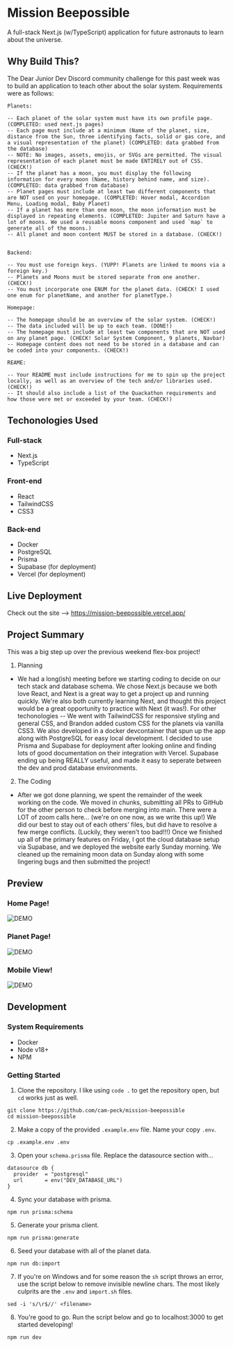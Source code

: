 # Mission Beepossible

A full-stack Next.js (w/TypeScript) application for future astronauts to learn about the universe.

## Why Build This?

The Dear Junior Dev Discord community challenge for this past week was to build an application to teach other about the solar system. Requirements were as follows:

```
Planets:

-- Each planet of the solar system must have its own profile page. (COMPLETED: used next.js pages)
-- Each page must include at a minimum (Name of the planet, size, distance from the Sun, three identifying facts, solid or gas core, and a visual representation of the planet) (COMPLETED: data grabbed from the database)
-- NOTE: No images, assets, emojis, or SVGs are permitted. The visual representation of each planet must be made ENTIRELY out of CSS. (CHECK!)
-- If the planet has a moon, you must display the following information for every moon (Name, history behind name, and size). (COMPLETED: data grabbed from database)
-- Planet pages must include at least two different components that are NOT used on your homepage. (COMPLETED: Hover modal, Accordion Menu, Loading modal, Baby Planet)
-- If a planet has more than one moon, the moon information must be displayed in repeating elements. (COMPLETED: Jupiter and Saturn have a lot of moons. We used a reusable moons component and used `map` to generate all of the moons.)
-- All planet and moon content MUST be stored in a database. (CHECK!)


Backend:

-- You must use foreign keys. (YUPP! Planets are linked to moons via a foreign key.)
-- Planets and Moons must be stored separate from one another. (CHECK!)
-- You must incorporate one ENUM for the planet data. (CHECK! I used one enum for planetName, and another for planetType.)

Homepage:

-- The homepage should be an overview of the solar system. (CHECK!)
-- The data included will be up to each team. (DONE!)
-- The homepage must include at least two components that are NOT used on any planet page. (CHECK! Solar System Component, 9 planets, Navbar)
-- Homepage content does not need to be stored in a database and can be coded into your components. (CHECK!)

REAME:

-- Your README must include instructions for me to spin up the project locally, as well as an overview of the tech and/or libraries used. (CHECK!)
-- It should also include a list of the Quackathon requirements and how those were met or exceeded by your team. (CHECK!)
```

## Techonologies Used

### Full-stack

- Next.js
- TypeScript

### Front-end

- React
- TailwindCSS
- CSS3

### Back-end

- Docker
- PostgreSQL
- Prisma
- Supabase (for deployment)
- Vercel (for deployment)

## Live Deployment

Check out the site --> https://mission-beepossible.vercel.app/

## Project Summary

This was a big step up over the previous weekend flex-box project!

1. Planning

- We had a long(ish) meeting before we starting coding to decide on our tech stack and database schema. We chose Next.js because we both love React, and Next is a great way to get a project up and running quickly. We're also both currently learning Next, and thought this project would be a great opportunity to practice with Next (it was!). For other techonologies -- We went with TailwindCSS for responsive styling and general CSS, and Brandon added custom CSS for the planets via vanilla CSS3. We also developed in a docker devcontainer that spun up the app along with PostgreSQL for easy local development. I decided to use Prisma and Supabase for deployment after looking online and finding lots of good documentation on their integration with Vercel. Supabase ending up being REALLY useful, and made it easy to seperate between the dev and prod database environments.

2. The Coding

- After we got done planning, we spent the remainder of the week working on the code. We moved in chunks, submitting all PRs to GitHub for the other person to check before merging into main. There were a LOT of zoom calls here... (we're on one now, as we write this up!) We did our best to stay out of each others' files, but did have to resolve a few merge conflicts. (Luckily, they weren't too bad!!!) Once we finished up all of the primary features on Friday, I got the cloud database setup via Supabase, and we deployed the website early Sunday morning. We cleaned up the remaining moon data on Sunday along with some lingering bugs and then submitted the project!

## Preview

### Home Page!

![DEMO](public/readme-home.gif)

### Planet Page!

![DEMO](public/readme-planet-data.gif)

### Mobile View!

![DEMO](public/readme-responsive.gif)

## Development

### System Requirements

- Docker
- Node v18+
- NPM

### Getting Started

1. Clone the repository. I like using `code .` to get the repository open, but `cd` works just as well.

```
git clone https://github.com/cam-peck/mission-beepossible
cd mission-beepossible
```

2. Make a copy of the provided `.example.env` file. Name your copy `.env`.

```
cp .example.env .env
```

3. Open your `schema.prisma` file. Replace the datasource section with...

```
datasource db {
  provider  = "postgresql"
  url       = env("DEV_DATABASE_URL")
}
```

4. Sync your database with prisma.

```
npm run prisma:schema
```

5. Generate your prisma client.

```
npm run prisma:generate
```

6. Seed your database with all of the planet data.

```
npm run db:import
```

7. If you're on Windows and for some reason the `sh` script throws an error, use the script below to remove invisible newline chars. The most likely culprits are the `.env` and `import.sh` files.

```
sed -i 's/\r$//' <filename>
```

8. You're good to go. Run the script below and go to localhost:3000 to get started developing!

```
npm run dev
```
